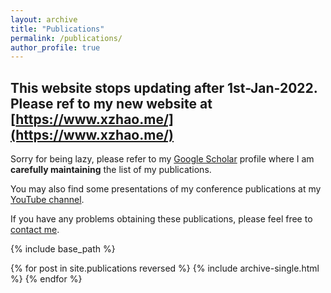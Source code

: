 ```yaml
---
layout: archive
title: "Publications"
permalink: /publications/
author_profile: true
---
```

## This website stops updating after 1st-Jan-2022. Please ref to my new website at [https://www.xzhao.me/](https://www.xzhao.me/)

 Sorry for being lazy, please refer to my [Google Scholar](https://scholar.google.com/citations?user=SzEBdA8AAAAJ&hl=en) profile where I am **carefully maintaining** the list of my publications.


You may also find some presentations of my conference publications at my [YouTube channel](https://www.youtube.com/channel/UCGqYcqGotIbai0ghAef0FPA).


 If you have any problems obtaining these publications, please feel free to [contact me](https://x-y-zhao.github.io/contact/). 


{% include base_path %}

{% for post in site.publications reversed %}
  {% include archive-single.html %}
{% endfor %}

